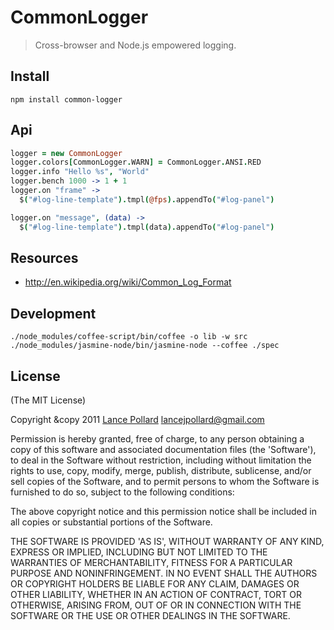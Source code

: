 # CommonLogger

> Cross-browser and Node.js empowered logging.

## Install

```
npm install common-logger
```

## Api

``` coffeescript
logger = new CommonLogger
logger.colors[CommonLogger.WARN] = CommonLogger.ANSI.RED
logger.info "Hello %s", "World"
logger.bench 1000 -> 1 + 1
logger.on "frame" ->
  $("#log-line-template").tmpl(@fps).appendTo("#log-panel")

logger.on "message", (data) ->
  $("#log-line-template").tmpl(data).appendTo("#log-panel")
```

## Resources

- http://en.wikipedia.org/wiki/Common_Log_Format

## Development

```
./node_modules/coffee-script/bin/coffee -o lib -w src
./node_modules/jasmine-node/bin/jasmine-node --coffee ./spec
```

## License

(The MIT License)

Copyright &copy 2011 [Lance Pollard](http://twitter.com/viatropos) <lancejpollard@gmail.com>

Permission is hereby granted, free of charge, to any person obtaining a copy of this software and associated documentation files (the 'Software'), to deal in the Software without restriction, including without limitation the rights to use, copy, modify, merge, publish, distribute, sublicense, and/or sell copies of the Software, and to permit persons to whom the Software is furnished to do so, subject to the following conditions:

The above copyright notice and this permission notice shall be included in all copies or substantial portions of the Software.

THE SOFTWARE IS PROVIDED 'AS IS', WITHOUT WARRANTY OF ANY KIND, EXPRESS OR IMPLIED, INCLUDING BUT NOT LIMITED TO THE WARRANTIES OF MERCHANTABILITY, FITNESS FOR A PARTICULAR PURPOSE AND NONINFRINGEMENT. IN NO EVENT SHALL THE AUTHORS OR COPYRIGHT HOLDERS BE LIABLE FOR ANY CLAIM, DAMAGES OR OTHER LIABILITY, WHETHER IN AN ACTION OF CONTRACT, TORT OR OTHERWISE, ARISING FROM, OUT OF OR IN CONNECTION WITH THE SOFTWARE OR THE USE OR OTHER DEALINGS IN THE SOFTWARE.
